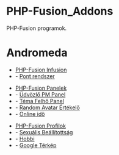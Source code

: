 # PHP-Fusion_Addons
<p>PHP-Fusion programok.</p>
<h1>Andromeda</h1>
<ul>
<li><a href="https://github.com/karrak1/fusion_addons/tree/Andromeda/infusion">PHP-Fusion Infusion</a></li>

<li> - <a href="https://github.com/karrak1/fusion_addons/tree/Andromeda/infusion/points_panel">Pont rendszer</a></li>
</ul>

<ul>
<li><a href="https://github.com/karrak1/fusion_addons/tree/Andromeda/panel">PHP-Fusion Panelek</a></li>

<li> - <a href="https://github.com/karrak1/fusion_addons/tree/Andromeda/panel/welcome_pm_panel">Üdvözlő PM Panel</a></li>
<li> - <a href="https://github.com/karrak1/fusion_addons/tree/Andromeda/panel/cloud_panel">Téma Felhő Panel</a></li>
<li> - <a href="https://github.com/karrak1/fusion_addons/tree/Andromeda/panel/avatar_bestof_panel">Random Avatar Értékelő</a></li>
<li> - <a href="https://github.com/karrak1/fusion_addons/tree/Andromeda/panel/online_time_panel">Online idö</a></li>
</ul>

<ul>
<li><a href="https://github.com/karrak1/fusion_addons/tree/Andromeda/profil">PHP-Fusion Profilok</a></li>

<li> - <a href="https://github.com/karrak1/fusion_addons/tree/Andromeda/profil/sex_orientation">Sexuális Beállítottság</a></li>
<li> - <a href="https://github.com/karrak1/fusion_addons/tree/Andromeda/profil/hobby">Hobbi</a></li>
<li> - <a href="https://github.com/karrak1/fusion_addons/tree/Andromeda/profil/google_map">Google Térkép</a></li>
</ul>

